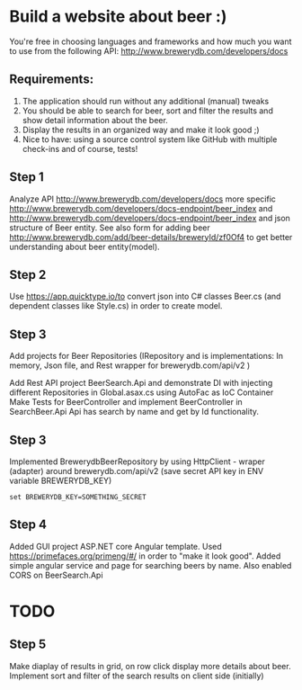 # Build a website about beer :) 
You're free in choosing languages and frameworks and how much you want to use from the following API: http://www.brewerydb.com/developers/docs

## Requirements:
1. The application should run without any additional (manual) tweaks
2. You should be able to search for beer, sort and filter the results and show detail information about the beer.
3. Display the results in an organized way and make it look good ;)
4. Nice to have: using a source control system like GitHub with multiple check-ins and of course, tests!

## Step 1
Analyze API  http://www.brewerydb.com/developers/docs more specific 
http://www.brewerydb.com/developers/docs-endpoint/beer_index and http://www.brewerydb.com/developers/docs-endpoint/beer_index and json structure of Beer entity.
See also form for adding beer http://www.brewerydb.com/add/beer-details/breweryId/zf0Of4 to get better understanding about beer entity(model).  

## Step 2
 
Use https://app.quicktype.io/to convert json into C# classes Beer.cs (and dependent classes like Style.cs) in order to create model.

## Step 3
 
Add projects for Beer Repositories (IRepository and is implementations: In memory, Json file, and Rest wrapper for brewerydb.com/api/v2 ) 
 
Add Rest API project BeerSearch.Api and demonstrate DI with injecting different Repositories in Global.asax.cs using AutoFac as IoC Container
Make Tests for BeerController and implement BeerController in SearchBeer.Api
Api has search by name and get by Id functionality.

## Step 3
 Implemented BrewerydbBeerRepository by using HttpClient - wraper (adapter) around brewerydb.com/api/v2 (save secret API key in ENV variable BREWERYDB_KEY)
 ```
 set BREWERYDB_KEY=SOMETHING_SECRET
 ``` 

## Step 4 
Added GUI project ASP.NET core Angular template. Used https://primefaces.org/primeng/#/ in order to "make it look good". Added simple angular service and page for searching beers by name.
Also enabled CORS on BeerSearch.Api   

# TODO

## Step 5 
Make diaplay of results in grid, on row click display more details about beer.
Implement sort and filter of the search results on client side (initially)